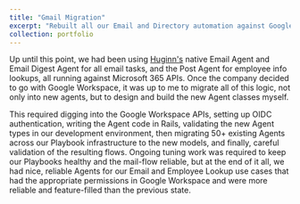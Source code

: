 ```yaml
---
title: "Gmail Migration"
excerpt: "Rebuilt all our Email and Directory automation against Google Workspace APIs <br/><img src='/images/google-workspace.png'>"
collection: portfolio
---
```


Up until this point, we had been using [Huginn's](https://github.com/huginn/huginn) native Email Agent and Email Digest Agent for all email tasks, and the Post Agent for employee info lookups, all running against Microsoft 365 APIs. Once the company decided to go with Google Workspace, it was up to me to migrate all of this logic, not only into new agents, but to design and build the new Agent classes myself. 

This required digging into the Google Workspace APIs, setting up OIDC authentication, writing the Agent code in Rails, validating the new Agent types in our development environment, then migrating 50+ existing Agents across our Playbook infrastructure to the new models, and finally, careful validation of the resulting flows. Ongoing tuning work was required to keep our Playbooks healthy and the mail-flow reliable, but at the end of it all, we had nice, reliable Agents for our Email and Employee Lookup use cases that had the appropriate permissions in Google Workspace and were more reliable and feature-filled than the previous state. 
